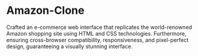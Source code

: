 # Amazon-Clone
Crafted an e-commerce web interface that replicates the world-renowned Amazon shopping site using HTML and CSS technologies. Furthermore, ensuring cross-browser compatibility, responsiveness, and pixel-perfect design, guaranteeing a visually stunning interface.
